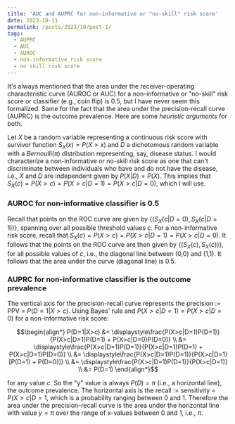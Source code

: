 ```yaml
---
title: 'AUC and AUPRC for non-informative or "no-skill" risk score'
date: 2023-10-11
permalink: /posts/2023/10/post-1/
tags:
  - AUPRC
  - AUC
  - AUROC
  - non-informative risk score
  - no skill risk score
---
```


It's always mentioned that the area under the receiver-operating characteristic curve (AUROC or AUC) for a non-informative or "no-skill" risk score or classifier (e.g., coin flip) is 0.5, but I have never seem this formalized. Same for the fact that the area under the precision-recall curve (AUPRC) is the outcome prevalence. Here are some *heuristic arguments* for both.

Let $X$ be a random variable representing a continuous risk score with survivor function $S_X(x) = P(X > x)$ and $D$ a dichotomous random variable with a $Bernoulli(\pi)$ distribution representing, say, disease status. I would characterize a non-informative or no-skill risk score as one that can't discriminate between individuals who have and do not have the disease, i.e., $X$ and $D$ are independent given by $P(X\vert D) = P(X)$. This implies that $S_X(c) = P(X > c) = P(X > c\vert D = 1) = P(X > c\vert D=0)$, which I will use.

### AUROC for non-informative classifier is 0.5
Recall that points on the ROC curve are given by $\lbrace\left(S_X(c\vert D=0), S_X(c\vert D=1)\right)\rbrace$, spanning over all possible threshold values $c$. For a non-informative risk score, recall that $S_X(c) = P(X > c) = P(X > c\vert D = 1) = P(X > c\vert D=0)$. It follows that the points on the ROC curve are then given by $\lbrace\left(S_X(c), S_X(c)\right)\rbrace,$ for all possible values of $c$, i.e., the diagonal line between (0,0) and (1,1). It follows that the area under the curve (diagonal line) is 0.5. 

### AUPRC for non-informative classifier is the outcome prevalence
The vertical axis for the precision-recall curve represents the precision := PPV = $P(D=1|X>c)$. Using Bayes' rule and $P(X > c\vert D = 1) = P(X > c\vert D=0)$ for a non-informative risk score:

$$\begin{align*}
P(D=1|X>c) &= \displaystyle\frac{P(X>c|D=1)P(D=1)}{P(X>c|D=1)P(D=1) + P(X>c|D=0)P(D=0)} \\
&= \displaystyle\frac{P(X>c|D=1)P(D=1)}{P(X>c|D=1)P(D=1) + P(X>c|D=1)P(D=0)} \\
&= \displaystyle\frac{P(X>c|D=1)P(D=1)}{P(X>c|D=1)[P(D=1) + P(D=0)]} \\
&= \displaystyle\frac{P(X>c|D=1)P(D=1)}{P(X>c|D=1)} \\
&= P(D=1) 
\end{align*}$$

for any value $c$. So the "y" value is always $P(D)=\pi$ (i.e., a horizontal line), the outcome prevalence. The horizontal axis is the recall := sensitivity = $P(X > c \vert D=1$, which is a probability ranging between 0 and 1. Therefore the area under the precision-recall curve is the area under the horizontal line with value $y=\pi$ over the range of x-values between 0 and 1, i.e., $\pi$. 
